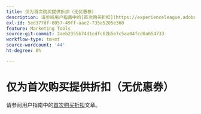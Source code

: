 ```yaml
---
title: 仅为首次购买提供折扣（无优惠券）
description: 请参阅用户指南中的[首次购买折扣](https://experienceleague.adobe.com/en/docs/commerce-admin/marketing/promotions/cart-rules/price-rule-discount-first-purchase)一文。
exl-id: 5ed377df-8057-49ff-aae2-735a5205e360
feature: Marketing Tools
source-git-commit: 2aeb2355b74d1cdfc62b5e7c5aa04fcd0a654733
workflow-type: tm+mt
source-wordcount: '44'
ht-degree: 0%

---
```


# 仅为首次购买提供折扣（无优惠券）

请参阅用户指南中的[首次购买折扣](https://experienceleague.adobe.com/en/docs/commerce-admin/marketing/promotions/cart-rules/price-rule-discount-first-purchase)文章。
